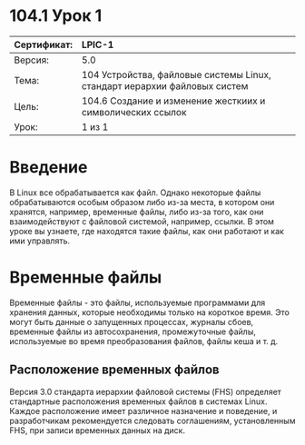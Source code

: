 # 104.1 Урок 1

| Сертификат:   | LPIC-1                                      |
|:--------------|:--------------------------------------------|
| Версия:       | 5.0                                           |
| Тема:         | 104 Устройства, файловые системы Linux, стандарт иерархии файловых систем |                           
| Цель:         | 104.6 Создание и изменение жесткиих и символических ссылок |
| Урок:         | 1 из 1                                      |


# Введение

В Linux все обрабатывается как файл. Однако некоторые файлы обрабатываются особым образом либо из-за места, в котором они хранятся, например, временные файлы, либо из-за того, как они взаимодействуют с файловой системой, например, ссылки. В этом уроке вы узнаете, где находятся такие файлы, как они работают и как ими управлять.


# Временные файлы

Временные файлы - это файлы, используемые программами для хранения данных, которые необходимы только на короткое время. Это могут быть данные о запущенных процессах, журналы сбоев, временные файлы из автосохранения, промежуточные файлы, используемые во время преобразования файлов, файлы кеша и т. д.

## Расположение временных файлов

Версия 3.0 стандарта иерархии файловой системы (FHS) определяет стандартные расположения временных файлов в системах Linux. Каждое расположение имеет различное назначение и поведение, и разработчикам рекомендуется следовать соглашениям, установленным FHS, при записи временных данных на диск.
